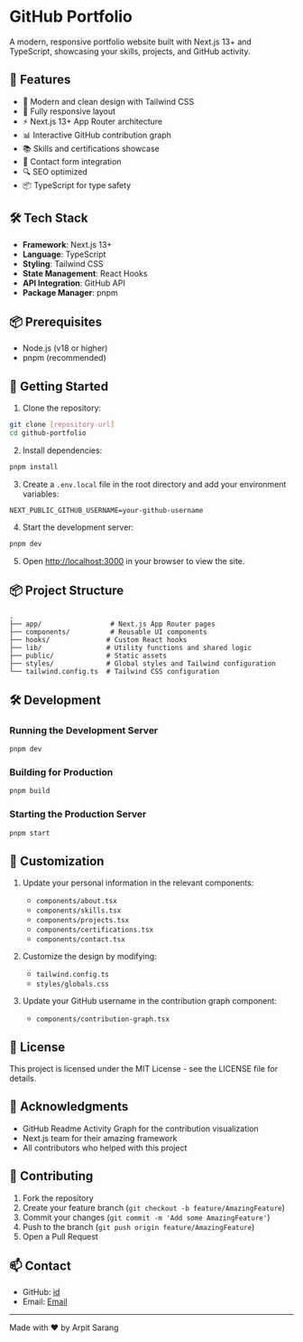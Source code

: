 # GitHub Portfolio

A modern, responsive portfolio website built with Next.js 13+ and TypeScript, showcasing your skills, projects, and GitHub activity.

## 🚀 Features

- 🎨 Modern and clean design with Tailwind CSS
- 📱 Fully responsive layout
- ⚡ Next.js 13+ App Router architecture
- 📊 Interactive GitHub contribution graph
- 📚 Skills and certifications showcase
- 📧 Contact form integration
- 🔍 SEO optimized
- 📦 TypeScript for type safety

## 🛠️ Tech Stack

- **Framework**: Next.js 13+
- **Language**: TypeScript
- **Styling**: Tailwind CSS
- **State Management**: React Hooks
- **API Integration**: GitHub API
- **Package Manager**: pnpm

## 📦 Prerequisites

- Node.js (v18 or higher)
- pnpm (recommended)

## 🚀 Getting Started

1. Clone the repository:
```bash
git clone [repository-url]
cd github-portfolio
```

2. Install dependencies:
```bash
pnpm install
```

3. Create a `.env.local` file in the root directory and add your environment variables:
```env
NEXT_PUBLIC_GITHUB_USERNAME=your-github-username
```

4. Start the development server:
```bash
pnpm dev
```

5. Open [http://localhost:3000](http://localhost:3000) in your browser to view the site.

## 📦 Project Structure

```
.
├── app/                 # Next.js App Router pages
├── components/          # Reusable UI components
├── hooks/              # Custom React hooks
├── lib/                # Utility functions and shared logic
├── public/             # Static assets
├── styles/             # Global styles and Tailwind configuration
└── tailwind.config.ts  # Tailwind CSS configuration
```

## 🛠️ Development

### Running the Development Server

```bash
pnpm dev
```

### Building for Production

```bash
pnpm build
```

### Starting the Production Server

```bash
pnpm start
```

## 📝 Customization

1. Update your personal information in the relevant components:
   - `components/about.tsx`
   - `components/skills.tsx`
   - `components/projects.tsx`
   - `components/certifications.tsx`
   - `components/contact.tsx`

2. Customize the design by modifying:
   - `tailwind.config.ts`
   - `styles/globals.css`

3. Update your GitHub username in the contribution graph component:
   - `components/contribution-graph.tsx`

## 📝 License

This project is licensed under the MIT License - see the LICENSE file for details.

## 🙏 Acknowledgments

- GitHub Readme Activity Graph for the contribution visualization
- Next.js team for their amazing framework
- All contributors who helped with this project

## 🤝 Contributing

1. Fork the repository
2. Create your feature branch (`git checkout -b feature/AmazingFeature`)
3. Commit your changes (`git commit -m 'Add some AmazingFeature'`)
4. Push to the branch (`git push origin feature/AmazingFeature`)
5. Open a Pull Request

## 📫 Contact

- GitHub: [id](CodeMaverick-143)
- Email: [Email](arpitsarang2020@gmail.com)

---

Made with ❤️ by Arpit Sarang
